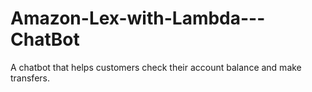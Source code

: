 # Amazon-Lex-with-Lambda---ChatBot
A chatbot that helps customers check their account balance and make transfers.
